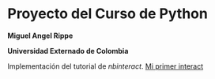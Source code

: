 # Proyecto del Curso de Python
**Miguel Angel Rippe**

**Universidad Externado de Colombia**

Implementación del tutorial de *nbinteract*.
[Mi primer interact](Ejemplo1.html)
